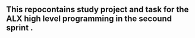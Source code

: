 ## This repocontains study project and task for the ALX high level programming in the secound sprint .

